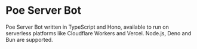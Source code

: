 # Poe Server Bot

Poe Server Bot written in TypeScript and Hono, available to run on serverless
platforms like Cloudflare Workers and Vercel. Node.js, Deno and Bun are
supported.
